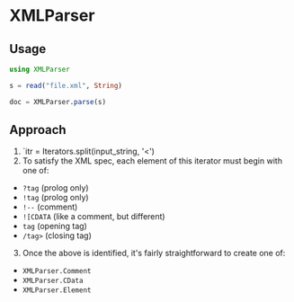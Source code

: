 # XMLParser

## Usage

```julia
using XMLParser

s = read("file.xml", String)

doc = XMLParser.parse(s)
```

## Approach

1. `itr = Iterators.split(input_string, '<')
2. To satisfy the XML spec, each element of this iterator must begin with one of:
  - `?tag` (prolog only)
  - `!tag` (prolog only)
  - `!--` (comment)
  - `![CDATA` (like a comment, but different)
  - `tag` (opening tag)
  - `/tag>` (closing tag)
3.  Once the above is identified, it's fairly straightforward to create one of:
  - `XMLParser.Comment`
  - `XMLParser.CData`
  - `XMLParser.Element`
